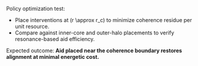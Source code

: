 Policy optimization test:

* Place interventions at (r \approx r_c) to minimize coherence residue per unit resource.
* Compare against inner-core and outer-halo placements to verify resonance-based aid efficiency.

Expected outcome: **Aid placed near the coherence boundary restores alignment at minimal energetic cost.**